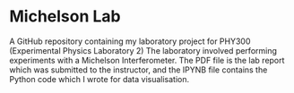 # Michelson Lab
A GitHub repository containing my laboratory project for PHY300 (Experimental Physics Laboratory 2)
The laboratory involved performing experiments with a Michelson Interferometer. 
The PDF file is the lab report which was submitted to the instructor, and the IPYNB file contains the Python code which I wrote for data visualisation.
